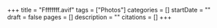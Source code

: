 +++
title = "Ffffffff.avif"
tags = ["Photos"]
categories = []
startDate = ""
draft = false
pages = []
description = ""
citations = []
+++
